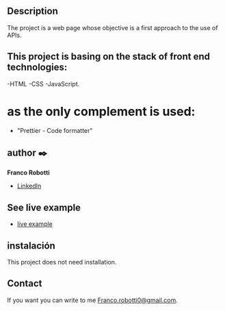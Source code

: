 ## Description
The project is a web page whose objective is a first approach to the use of APIs.

  ## This project is basing on the stack of front end technologies:
  -HTML
  -CSS
  -JavaScript.

  # as the only complement is used:
  - "Prettier - Code formatter"

## author ✒️
**Franco Robotti**

* [LinkedIn](https://www.linkedin.com/in/franco-robotti-415786229/)

## See live example
- [live example](https://robottifranco.github.io/api-usage/)

## instalación
This project does not need installation.
  
## Contact
If you want you can write to me Franco.robotti0@gmail.com.

